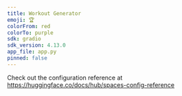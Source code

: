 ```yaml
---
title: Workout Generator
emoji: 🏆
colorFrom: red
colorTo: purple
sdk: gradio
sdk_version: 4.13.0
app_file: app.py
pinned: false
---
```


Check out the configuration reference at https://huggingface.co/docs/hub/spaces-config-reference
